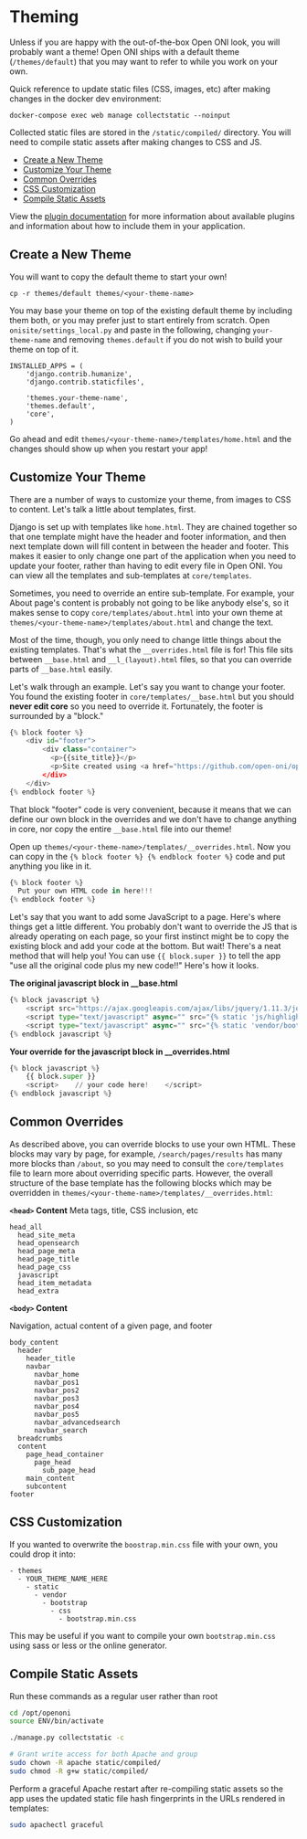 # Theming

Unless if you are happy with the out-of-the-box Open ONI look, you will probably want a theme!  Open ONI ships with a default theme (`/themes/default`) that you may want to refer to while you work on your own.

Quick reference to update static files (CSS, images, etc) after making changes in the docker dev environment:

```
docker-compose exec web manage collectstatic --noinput
```

Collected static files are stored in the `/static/compiled/` directory. You
will need to compile static assets after making changes to CSS and JS.

- [Create a New Theme](#create-a-new-theme)
- [Customize Your Theme](#customize-your-theme)
- [Common Overrides](#common-overrides)
- [CSS Customization](#css-customization)
- [Compile Static Assets](#compile-static-assets)

View the [plugin documentation](/docs/customization/plugins.md) for more
information about available plugins and information about how to include them
in your application.

## Create a New Theme

You will want to copy the default theme to start your own!

```
cp -r themes/default themes/<your-theme-name>
```

You may base your theme on top of the existing default theme by including them both, or you may prefer just to start entirely from scratch.  Open `onisite/settings_local.py` and paste in the following, changing `your-theme-name` and removing `themes.default` if you do not wish to build your theme on top of it.

```
INSTALLED_APPS = (
    'django.contrib.humanize',
    'django.contrib.staticfiles',

    'themes.your-theme-name',
    'themes.default',
    'core',
)
```

Go ahead and edit `themes/<your-theme-name>/templates/home.html` and the changes should show up when you restart your app!

## Customize Your Theme

There are a number of ways to customize your theme, from images to CSS to content.  Let's talk a little about templates, first.

Django is set up with templates like `home.html`.  They are chained together so that one template might have the header and footer information, and then next template down will fill content in between the header and footer.  This makes it easier to only change one part of the application when you need to update your footer, rather than having to edit every file in Open ONI.  You can view all the templates and sub-templates at `core/templates`.

Sometimes, you need to override an entire sub-template.  For example, your About page's content is probably not going to be like anybody else's, so it makes sense to copy `core/templates/about.html` into your own theme at `themes/<your-theme-name>/templates/about.html` and change the text.

Most of the time, though, you only need to change little things about the
existing templates.  That's what the `__overrides.html` file is for! This file
sits between `__base.html` and `__l_(layout).html` files, so that you can
override parts of `__base.html` easily.

Let's walk through an example.  Let's say you want to change your footer.  You found the existing footer in `core/templates/__base.html` but you should **never edit core** so you need to override it.  Fortunately, the footer is surrounded by a "block."

```python
{% block footer %}
    <div id="footer">
        <div class="container">
          <p>{{site_title}}</p>
          <p>Site created using <a href="https://github.com/open-oni/open-oni">open-oni</a> software, built off the Library of Congress's <a href="https://github.com/LibraryofCongress/chronam">chronam</a>.</p>
        </div>
    </div>
{% endblock footer %}
```

That block "footer" code is very convenient, because it means that we can define our own block in the overrides and we don't have to change anything in core, nor copy the entire `__base.html` file into our theme!

Open up `themes/<your-theme-name>/templates/__overrides.html`.  Now you can copy in the `{% block footer %} {% endblock footer %}` code and put anything you like in it.

```python
{% block footer %}
  Put your own HTML code in here!!!
{% endblock footer %}
```

Let's say that you want to add some JavaScript to a page.  Here's where things get a little different.  You probably don't want to override the JS that is already operating on each page, so your first instinct might be to copy the existing block and add your code at the bottom.  But wait!  There's a neat method that will help you!  You can use `{{ block.super }}` to tell the app "use all the original code plus my new code!!"  Here's how it looks.

**The original javascript block in __base.html**

```python
{% block javascript %}
    <script src="https://ajax.googleapis.com/ajax/libs/jquery/1.11.3/jquery.min.js"></script>
    <script type="text/javascript" async="" src="{% static 'js/highlight.js' %}"></script>
    <script type="text/javascript" async="" src="{% static 'vendor/bootstrap/js/bootstrap.min.js' %}"></script>
{% endblock javascript %}
```

**Your override for the javascript block in __overrides.html**

```python
{% block javascript %}
    {{ block.super }}
    <script>    // your code here!    </script>
{% endblock javascript %}
```

## Common Overrides

As described above, you can override blocks to use your own HTML.  These blocks may vary by page, for example, `/search/pages/results` has many more blocks than `/about`, so you may need to consult the `core/templates` file to learn more about overriding specific parts.  However, the overall structure of the base template has the following blocks which may be overridden in `themes/<your-theme-name>/templates/__overrides.html`:

**`<head>` Content**
Meta tags, title, CSS inclusion, etc

```
head_all
  head_site_meta
  head_opensearch
  head_page_meta
  head_page_title
  head_page_css
  javascript
  head_item_metadata
  head_extra
```
**`<body>` Content**

Navigation, actual content of a given page, and footer

```
body_content
  header
    header_title
    navbar
      navbar_home
      navbar_pos1
      navbar_pos2
      navbar_pos3
      navbar_pos4
      navbar_pos5
      navbar_advancedsearch
      navbar_search
  breadcrumbs
  content
    page_head_container
      page_head
        sub_page_head
    main_content
    subcontent
footer
```

## CSS Customization

If you wanted to overwrite the `boostrap.min.css` file with your own, you could drop it into:

```
- themes
  - YOUR_THEME_NAME_HERE
    - static
      - vendor
        - bootstrap
          - css
            - bootstrap.min.css
```

This may be useful if you want to compile your own `bootstrap.min.css` using sass or less or the online generator.

## Compile Static Assets

Run these commands as a regular user rather than root

```bash
cd /opt/openoni
source ENV/bin/activate

./manage.py collectstatic -c

# Grant write access for both Apache and group
sudo chown -R apache static/compiled/
sudo chmod -R g+w static/compiled/
```

Perform a graceful Apache restart after re-compiling static assets so the app
uses the updated static file hash fingerprints in the URLs rendered in
templates:

```bash
sudo apachectl graceful
```
